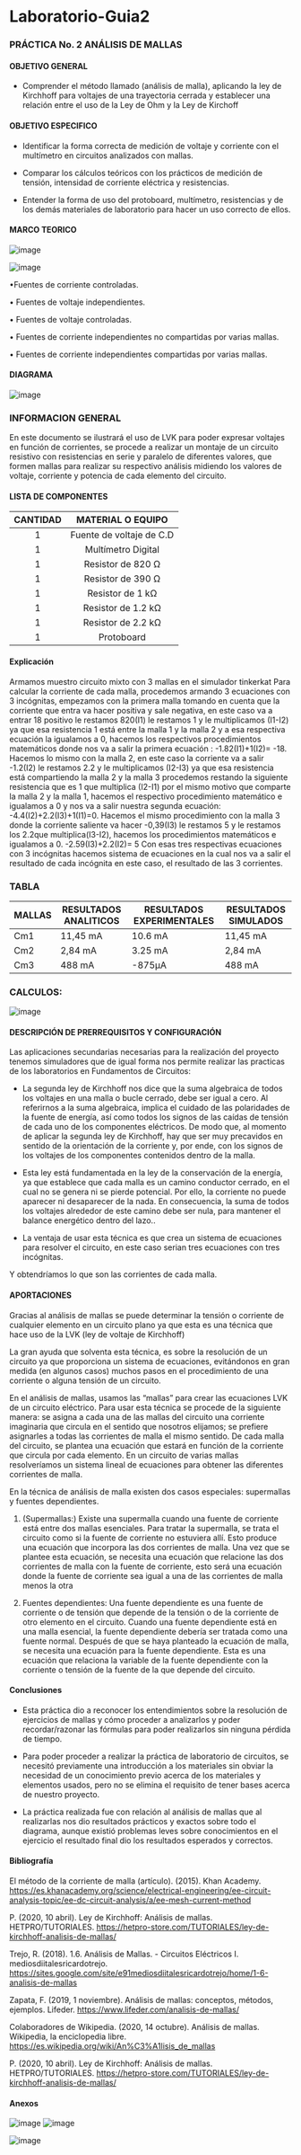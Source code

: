 # Laboratorio-Guia2
### PRÁCTICA No. 2 ANÁLISIS DE MALLAS

#### OBJETIVO GENERAL
- Comprender el método llamado (análisis de malla), aplicando la ley de Kirchhoff para voltajes de una trayectoria cerrada y establecer una relación entre el uso de la Ley de Ohm y la Ley de Kirchoff

#### OBJETIVO ESPECIFICO
-	Identificar la forma correcta de medición de voltaje y corriente con el multímetro en circuitos analizados con mallas.

-	Comparar los cálculos teóricos con los prácticos de medición de tensión, intensidad de corriente eléctrica y resistencias.

-	Entender la forma de uso del protoboard, multímetro, resistencias y de los demás materiales de laboratorio para hacer un uso correcto de ellos.


#### MARCO TEORICO

![image](https://user-images.githubusercontent.com/75762187/104240739-8ca64a80-542a-11eb-85d9-f2f1e7b2d61c.png)

![image](https://user-images.githubusercontent.com/75762187/104240842-b19abd80-542a-11eb-9fe1-cf75306756bb.png)

•Fuentes de corriente controladas.

• Fuentes de voltaje independientes.

• Fuentes de voltaje controladas.

• Fuentes de corriente independientes no
compartidas por varias mallas.

• Fuentes   de   corriente   independientes
compartidas por varias mallas.


#### DIAGRAMA

![image](https://user-images.githubusercontent.com/76060654/104211602-41784180-5402-11eb-86c7-f3f549dd4afc.png)

### INFORMACION GENERAL

En este documento se ilustrará el uso de LVK para poder expresar voltajes en función de corrientes, se procede a realizar un montaje de un circuito resistivo con resistencias en serie y paralelo de diferentes valores, que formen mallas para realizar su respectivo análisis midiendo los valores de voltaje, corriente y potencia de cada elemento del circuito.

#### LISTA DE COMPONENTES
|CANTIDAD|MATERIAL O EQUIPO|
|:---:|:---:|
|1|Fuente de voltaje de C.D|
|1|Multímetro Digital|
|1|Resistor de 820 Ω|
|1|Resistor de 390 Ω|
|1|Resistor de 1 kΩ|
|1|Resistor de 1.2 kΩ|
|1|Resistor de 2.2 kΩ|
|1|Protoboard|
#### Explicación

Armamos muestro circuito mixto con 3 mallas en el simulador tinkerkat 
Para calcular la corriente de cada malla, procedemos armando 3 ecuaciones con 3 incógnitas, empezamos con la primera malla tomando en cuenta que la corriente que entra va hacer positiva y sale negativa, en este caso va a entrar 18 positivo le restamos 820(I1) le restamos 1 y le multiplicamos (I1-I2) ya que esa resistencia 1 está entre la malla 1 y la malla 2 y a esa respectiva ecuación la igualamos a 0, hacemos los respectivos procedimientos matemáticos donde nos va a salir la primera ecuación : -1.82(I1)+1(I2)= -18.
Hacemos lo mismo con la malla 2, en este caso la corriente va a salir -1.2(I2) le restamos 2.2 y le multiplicamos (I2-I3) ya que esa resistencia está compartiendo la malla 2 y la malla 3 procedemos restando la siguiente resistencia que es 1 que multiplica (I2-I1) por el mismo motivo que comparte la malla 2 y la malla 1, hacemos el respectivo procedimiento matemático e igualamos a 0 y nos va a salir nuestra segunda ecuación: -4.4(I2)+2.2(I3)+1(I1)=0.
Hacemos el mismo procedimiento con la malla 3 donde la corriente saliente va hacer -0,39(I3) le restamos 5 y le restamos los 2.2que multiplica(I3-I2), hacemos los procedimientos matemáticos e igualamos a 0.
-2.59(I3)+2.2(I2)= 5
Con esas tres respectivas ecuaciones con 3 incógnitas hacemos sistema de ecuaciones en la cual nos va a salir el resultado de cada incógnita en este caso, el resultado de las 3 corrientes.
### TABLA
|MALLAS|RESULTADOS ANALITICOS|RESULTADOS EXPERIMENTALES|RESULTADOS SIMULADOS|
|---|---|---|---|
|Cm1|11,45 mA|10.6 mA|11,45 mA|
|Cm2|2,84 mA|3.25 mA|2,84 mA|
|Cm3|488 mA|-875µA|488 mA|

### CALCULOS:

![image](https://user-images.githubusercontent.com/76060654/104212848-a718fd80-5403-11eb-8e86-b5bafed97908.png)

#### DESCRIPCIÓN DE PRERREQUISITOS Y CONFIGURACIÓN

Las aplicaciones secundarias necesarias para la realización del proyecto tenemos simuladores que de igual forma nos permite realizar las practicas de los laboratorios en Fundamentos de Circuitos:

-	La segunda ley de Kirchhoff nos dice que la suma algebraica de todos los voltajes en una malla o bucle cerrado, debe ser igual a cero. Al referirnos a la suma algebraica, implica el cuidado de las polaridades de la fuente de energía, así como todos los signos de las caídas de tensión de cada uno de los componentes eléctricos. De modo que, al momento de aplicar la segunda ley de Kirchhoff, hay que ser muy precavidos en sentido de la orientación de la corriente y, por ende, con los signos de los voltajes de los componentes contenidos dentro de la malla.

-	Esta ley está fundamentada en la ley de la conservación de la energía, ya que establece que cada malla es un camino conductor cerrado, en el cual no se genera ni se pierde potencial. Por ello, la corriente no puede aparecer ni desaparecer de la nada. En consecuencia, la suma de todos los voltajes alrededor de este camino debe ser nula, para mantener el balance energético dentro del lazo..

-	La ventaja de usar esta técnica es que crea un sistema de ecuaciones para resolver el circuito, en este caso serian tres ecuaciones con tres incógnitas. 

Y obtendríamos lo que son las corrientes de cada malla.

#### APORTACIONES

Gracias al análisis de mallas se puede determinar la tensión o corriente de cualquier elemento en un circuito plano ya que esta es una técnica que hace uso de la LVK (ley de voltaje de Kirchhoff)

La gran ayuda que solventa esta técnica, es sobre la resolución de un circuito ya que proporciona un sistema de ecuaciones, evitándonos en gran medida (en algunos casos) muchos pasos en el procedimiento de una corriente o alguna tensión de un circuito.

En el análisis de mallas, usamos las “mallas” para crear las ecuaciones LVK de un circuito eléctrico.
Para usar esta técnica se procede de la siguiente manera: se asigna a cada una de las mallas del circuito una corriente imaginaria que circula en el sentido que nosotros elijamos; se prefiere asignarles a todas las corrientes de malla el mismo sentido. De cada malla del circuito, se plantea una ecuación que estará en función de la corriente que circula por cada elemento. En un circuito de varias mallas resolveríamos un sistema lineal de ecuaciones para obtener las diferentes corrientes de malla.

En la técnica de análisis de malla existen dos casos especiales: supermallas y fuentes dependientes.


 1. (Supermallas:) Existe una supermalla cuando una fuente de corriente está entre dos mallas esenciales. Para tratar la supermalla, se trata el circuito como si la fuente de corriente no estuviera allí. Esto produce una ecuación que incorpora las dos corrientes de malla. Una vez que se plantee esta ecuación, se necesita una ecuación que relacione las dos corrientes de malla con la fuente de corriente, esto será una ecuación donde la fuente de corriente sea igual a una de las corrientes de malla menos la otra

 2. Fuentes dependientes: Una fuente dependiente es una fuente de corriente o de tensión que depende de la tensión o de la corriente de otro elemento en el circuito.
Cuando una fuente dependiente está en una malla esencial, la fuente dependiente debería ser tratada como una fuente normal. Después de que se haya planteado la ecuación de malla, se necesita una ecuación para la fuente dependiente. Esta es una ecuación que relaciona la variable de la fuente dependiente con la corriente o tensión de la fuente de la que depende del circuito.


#### Conclusiones


-	Esta práctica dio a reconocer los entendimientos sobre la resolución de ejercicios de mallas y cómo proceder a analizarlos y poder recordar/razonar las fórmulas para poder realizarlos sin ninguna pérdida de tiempo. 

- Para poder proceder a realizar la práctica de laboratorio de circuitos, se necesitó previamente una introducción a los materiales sin obviar la necesidad de un conocimiento previo acerca de los materiales y elementos usados, pero no se elimina el requisito de tener bases acerca de nuestro proyecto. 

- La práctica realizada fue con relación al análisis de mallas que al realizarlas nos dio resultados prácticos y exactos sobre todo el diagrama, aunque existió problemas leves sobre conocimientos en el ejercicio el resultado final dio los resultados esperados y correctos.


#### Bibliografía

El método de la corriente de malla (artículo). (2015). Khan Academy. https://es.khanacademy.org/science/electrical-engineering/ee-circuit-analysis-topic/ee-dc-circuit-analysis/a/ee-mesh-current-method

P. (2020, 10 abril). Ley de Kirchhoff: Análisis de mallas. HETPRO/TUTORIALES. https://hetpro-store.com/TUTORIALES/ley-de-kirchhoff-analisis-de-mallas/

Trejo, R. (2018). 1.6. Análisis de Mallas. - Circuitos Eléctricos I. mediosdiitalesricardotrejo. https://sites.google.com/site/e91mediosdiitalesricardotrejo/home/1-6-analisis-de-mallas

Zapata, F. (2019, 1 noviembre). Análisis de mallas: conceptos, métodos, ejemplos. Lifeder. https://www.lifeder.com/analisis-de-mallas/

Colaboradores de Wikipedia. (2020, 14 octubre). Análisis de mallas. Wikipedia, la enciclopedia libre. https://es.wikipedia.org/wiki/An%C3%A1lisis_de_mallas

P. (2020, 10 abril). Ley de Kirchhoff: Análisis de mallas. HETPRO/TUTORIALES. https://hetpro-store.com/TUTORIALES/ley-de-kirchhoff-analisis-de-mallas/


#### Anexos



![image](https://user-images.githubusercontent.com/76060654/104234477-7b0c7500-5421-11eb-8129-f930199877ff.png)                         ![image](https://user-images.githubusercontent.com/76060654/104234472-7942b180-5421-11eb-9fb0-48298e062871.png)

![image](https://user-images.githubusercontent.com/76060654/104234482-7cd63880-5421-11eb-806d-78535ff5f832.png)
